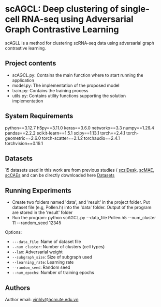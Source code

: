 
# scAGCL: Deep clustering of single-cell RNA-seq using Adversarial Graph Contrastive Learning
scAGLL is a method for clustering scRNA-seq data using adversarial graph contrastive learning. 


## Project contents
+ scAGCL.py: Contains the main function where to start running the application
+ model.py: The implementation of the proposed model
+ train.py: Contains the training process
+ utils.py: Contains utility functions supporting the solution implementation


## System Requirements
python==3.12.7
h5py==3.11.0
keras==3.6.0
networkx==3.3
numpy==1.26.4
pandas==2.2.2
scikit-learn==1.5.1
scipy==1.13.1
torch==2.4.1
torch-geometric==2.6.0
torch-scatter==2.1.2
torchaudio==2.4.1
torchvision==0.19.1

## Datasets
15 datasets used in this work are from previous studies ( [scziDesk](https://github.com/theislab/sc_mae/tree/master),  [scMAE](https://github.com/xuebaliang/scziDesk), [scCAEs](https://github.com/gushenweiz/scCAEs) and can be directly downloaded here [Datasets](https://zenodo.org/records/15272789)

## Running Experiments
+ Create two folders named 'data', and 'result' in the project folder. Put dataset file (e.g, Pollen.h) into the 'data' folder. Output of the program are stored in the 'result' folder
+ Run the program: 
python scAGCL.py --data_file Pollen.h5 --num_cluster 11 --random_seed 12345

Options:
- `---data_file`: Name of dataset file
- `--num_cluster`: Number of clusters (cell types)
- `--lam`: Adversarial weight
- `--subgraph_size`: Size of subgraph used
- `--learning_rate`: Learning rate
- `--random_seed`: Random seed
- `--num_epochs`: Number of training epochs

## Authors
Author email: vinhlv@hcmute.edu.vn
